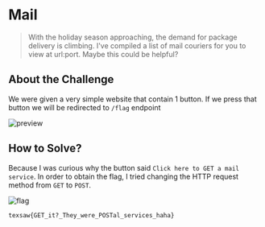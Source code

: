 # Mail
> With the holiday season approaching, the demand for package delivery is climbing. I've compiled a list of mail couriers for you to view at url:port. Maybe this could be helpful?

## About the Challenge
We were given a very simple website that contain 1 button. If we press that button we will be redirected to `/flag` endpoint

![preview](images/preview.png)

## How to Solve?
Because I was curious why the button said `Click here to GET a mail service`. In order to obtain the flag, I tried changing the HTTP request method from `GET` to `POST`.

![flag](images/flag.png)

```
texsaw{GET_it?_They_were_POSTal_services_haha}
```